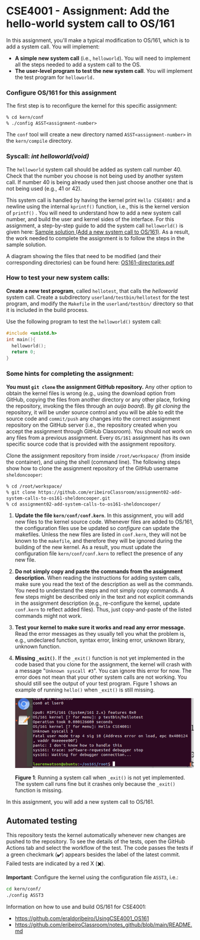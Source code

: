 # CSE4001 - Assignment: Add the hello-world system call to OS/161
In this assignment, you'll make a typical modification to OS/161, which is to add a system call.  You will implement: 

- **A simple new system call** (i.e., `helloworld`). You will need to implement all the steps needed to add a system call to the OS. 
- **The user-level program to test the new system call**. You will implement the test program for `helloworld. `

### Configure OS/161 for this assignment

The first step is to reconfigure the kernel for this specific assignment:

```shell
% cd kern/conf
% ./config ASST<assignment-number>
```

The `conf` tool will create a new directory named `ASST<assignment-number>` in the `kern/compile` directory.

### **Syscall**: *int helloworld(void)*

The `helloworld` system call should be added as system call number 40. Check that the number you choose is not being used by another system call. If number 40 is being already used then just choose another one that is not being used (e.g., 41 or 42). 

This system call is handled by having the kernel print `Hello CSE4001!` and a newline using the internal `kprintf()` function, i.e., this is the kernel version of `printf()` . You will need to understand how to add a new system call number, and build the user and kernel sides of the interface. For this assignment, a step-by-step guide to add the system call `helloworld()` is given here: [Sample solution (Add a new system call to OS/161)](./hello_steps.md). As a result, the work needed to complete the assignment is to follow the steps in the sample solution. 

A diagram showing the files that need to be modified (and their corresponding directories) can be found here: [OS161-directories.pdf](./OS161-directories.pdf)

### How to test your new system calls:

**Create a new test program**, called `hellotest`, that calls the *helloworld* system call. Create a subdirectory `userland/testbin/hellotest` for the test program, and modify the `Makefile` in the `userland/testbin/` directory so that it is included in the build process.

Use the following program to test the `helloworld()` system call:

```c
#include <unistd.h> 
int main(){
  helloworld();
  return 0;
} 
```

### **Some hints for completing the assignment:**

**You must `git clone` the assignment GitHub repository.** Any other option to obtain the kernel files is wrong (e.g., using the download option from GitHub, copying the files from another directory or any other place, forking the repository, invoking the files through an *ouija board*). By *git cloning* the repository, it  will be under source control and you will be able to edit the source code and `commit/push` any changes into the correct assignment repository on the GitHub server (i.e., the repository created when you accept the assignment through GitHub Classroom). You should not work on any files from a previous assignment. Every `OS/161` assignment has its own specific source code that is provided with the assignment repository. 

Clone the assignment repository from inside `/root/workspace/` (from inside the container), and using the shell (command line). The following steps show how to clone the assignment repository of the GitHub username `sheldoncooper`:

```shell
% cd /root/workspace/
% git clone https://github.com/eribeiroClassroom/assignment02-add-system-calls-to-os161-sheldoncooper.git
% cd assignment02-add-system-calls-to-os161-sheldoncooper/
```

1. **Update the file `kern/conf/conf.kern`**. In this assignment, you will add new files to the kernel source code. Whenever files are added to OS/161, the configuration files use be updated so *configure* can update the makefiles. Unless the new files are listed in `conf.kern`, they will not be known to the `makefile`, and therefore they will be ignored during the building of the new kernel. As a result, you must update the configuration file `kern/conf/conf.kern` to reflect the presence of any new file. 

2. **Do not simply copy and paste the commands from the assignment description.** When reading the instructions for adding system calls, make sure you read the text of the description as well as the commands. You need to understand the steps and not simply copy commands. A few steps might be described only in the text and not explicit commands in the assignment description (e.g., re-configure the kernel, update `conf.kern` to reflect added files). Thus, just copy-and-paste of the listed commands might not work.

3. **Test your kernel to make sure it works and read any error message.** Read the error messages as they usually tell you what the problem is, e.g., undeclared function, syntax error, linking error, unknown library, unknown function.

4. **Missing `_exit()`**. If the `_exit()` function is not yet implemented in the code based that you clone for the assignment, the kernel will crash with a message "`Unknown syscall #3`". You can ignore this error for now. The error does not mean that your other system calls are not working. You should still see the output of your test program.  Figure 1 shows an example of running `hello()` when `_exit()` is still missing. 

   ![hello_without_exit](hello_without_exit.png)

   **Figure 1**: Running a system call when `_exit()` is not yet implemented. The system call runs fine but it crashes only because the `_exit()` function is missing. 

 


In this assignment, you will add a new system call to OS/161. 


## Automated testing
This repository tests the kernel automatically whenever new changes are pushed to the repository. To see the details of the tests, open the GitHub Actions tab and select the workflow of the test. The code passes the tests if a green checkmark (✔️) appears besides the label of the latest commit. Failed tests are indicated by a red X (✖️). 



**Important**: Configure the kernel using the configuration file `ASST3`, i.e.: 
```bash
cd kern/conf/
./config ASST3
```

Information on how to use and build OS/161 for CSE4001: 
- https://github.com/eraldoribeiro/UsingCSE4001_OS161
- https://github.com/eribeiroClassroom/notes_github/blob/main/README.md



